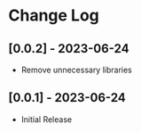 # Change Log

## [0.0.2] - 2023-06-24
- Remove unnecessary libraries

## [0.0.1] - 2023-06-24
- Initial Release
